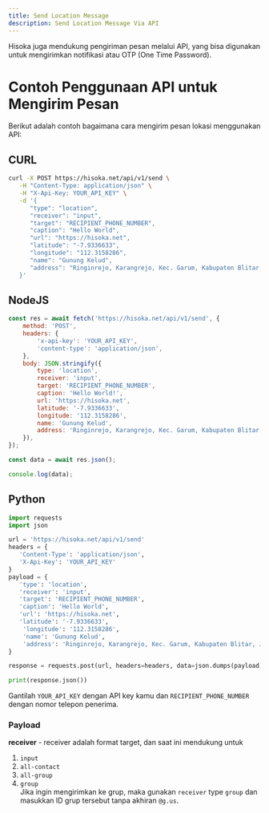 ```yaml
---
title: Send Location Message
description: Send Location Message Via API
---
```


Hisoka juga mendukung pengiriman pesan melalui API, yang bisa digunakan untuk mengirimkan notifikasi atau OTP (One Time Password).

# Contoh Penggunaan API untuk Mengirim Pesan

Berikut adalah contoh bagaimana cara mengirim pesan lokasi menggunakan API:

## CURL

```bash
curl -X POST https://hisoka.net/api/v1/send \
   -H "Content-Type: application/json" \
   -H "X-Api-Key: YOUR_API_KEY" \
   -d '{
      "type": "location",
      "receiver": "input",
      "target": "RECIPIENT_PHONE_NUMBER",
      "caption": "Hello World",
      "url": "https://hisoka.net",
      "latitude": "-7.9336633",
      "longitude": "112.3158286",
      "name": "Gunung Kelud",
      "address": "Ringinrejo, Karangrejo, Kec. Garum, Kabupaten Blitar, Jawa Timur"
   }'
```

## NodeJS

```js
const res = await fetch('https://hisoka.net/api/v1/send', {
	method: 'POST',
	headers: {
		'x-api-key': 'YOUR_API_KEY',
		'content-type': 'application/json',
	},
	body: JSON.stringify({
		type: 'location',
		receiver: 'input',
		target: 'RECIPIENT_PHONE_NUMBER',
		caption: 'Hello World!',
		url: 'https://hisoka.net',
		latitude: '-7.9336633',
		longitude: '112.3158286',
		name: 'Gunung Kelud',
		address: 'Ringinrejo, Karangrejo, Kec. Garum, Kabupaten Blitar, Jawa Timur',
	}),
});

const data = await res.json();

console.log(data);
```

## Python

```python
import requests
import json

url = 'https://hisoka.net/api/v1/send'
headers = {
   'Content-Type': 'application/json',
   'X-Api-Key': 'YOUR_API_KEY'
}
payload = {
   'type': 'location',
   'receiver': 'input',
   'target': 'RECIPIENT_PHONE_NUMBER',
   'caption': 'Hello World',
   'url': 'https://hisoka.net',
   'latitude': '-7.9336633',
	'longitude': '112.3158286',
	'name': 'Gunung Kelud',
	'address': 'Ringinrejo, Karangrejo, Kec. Garum, Kabupaten Blitar, Jawa Timur',
}

response = requests.post(url, headers=headers, data=json.dumps(payload))

print(response.json())
```

Gantilah `YOUR_API_KEY` dengan API key kamu dan `RECIPIENT_PHONE_NUMBER` dengan nomor telepon penerima.

### Payload

**receiver** - receiver adalah format target, dan saat ini mendukung untuk

1. `input`
2. `all-contact`
3. `all-group`
4. `group` </br> Jika ingin mengirimkan ke grup, maka gunakan `receiver` type `group` dan masukkan ID grup tersebut tanpa akhiran `@g.us`.
